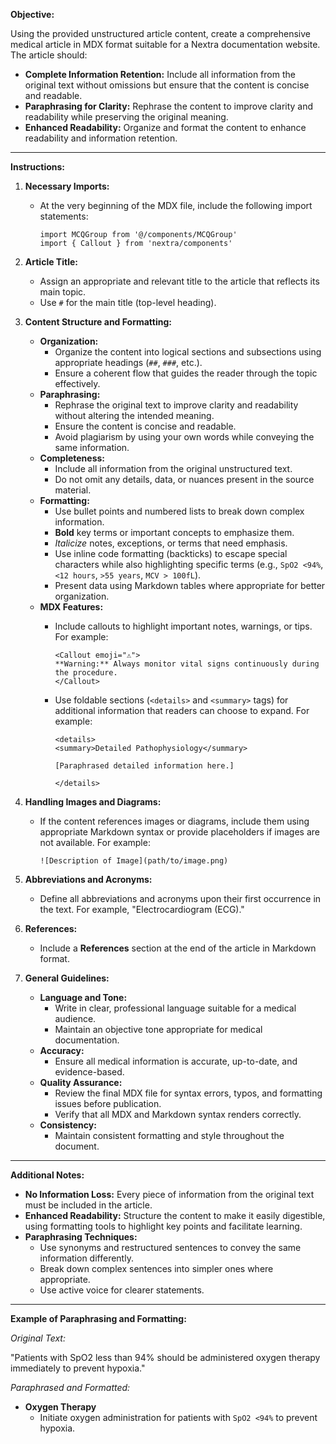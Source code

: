 **Objective:**

Using the provided unstructured article content, create a comprehensive medical article in MDX format suitable for a Nextra documentation website. The article should:

- **Complete Information Retention:** Include all information from the original text without omissions but ensure that the content is concise and readable.
- **Paraphrasing for Clarity:** Rephrase the content to improve clarity and readability while preserving the original meaning.
- **Enhanced Readability:** Organize and format the content to enhance readability and information retention.

---

**Instructions:**

1. **Necessary Imports:**

   - At the very beginning of the MDX file, include the following import statements:

     ```mdx
     import MCQGroup from '@/components/MCQGroup'
     import { Callout } from 'nextra/components'
     ```

2. **Article Title:**

   - Assign an appropriate and relevant title to the article that reflects its main topic.
   - Use `#` for the main title (top-level heading).

3. **Content Structure and Formatting:**

   - **Organization:**
     - Organize the content into logical sections and subsections using appropriate headings (`##`, `###`, etc.).
     - Ensure a coherent flow that guides the reader through the topic effectively.
   - **Paraphrasing:**
     - Rephrase the original text to improve clarity and readability without altering the intended meaning.
     - Ensure the content is concise and readable.
     - Avoid plagiarism by using your own words while conveying the same information.
   - **Completeness:**
     - Include all information from the original unstructured text.
     - Do not omit any details, data, or nuances present in the source material.
   - **Formatting:**
     - Use bullet points and numbered lists to break down complex information.
     - **Bold** key terms or important concepts to emphasize them.
     - *Italicize* notes, exceptions, or terms that need emphasis.
     - Use inline code formatting (backticks) to escape special characters while also highlighting specific terms (e.g., ``SpO2 <94%``, ``<12 hours``, ``>55 years``, ``MCV > 100fL``).
     - Present data using Markdown tables where appropriate for better organization.
   - **MDX Features:**
     - Include callouts to highlight important notes, warnings, or tips. For example:

       ```mdx
       <Callout emoji="⚠️">
       **Warning:** Always monitor vital signs continuously during the procedure.
       </Callout>
       ```

     - Use foldable sections (`<details>` and `<summary>` tags) for additional information that readers can choose to expand. For example:

       ```mdx
       <details>
       <summary>Detailed Pathophysiology</summary>

       [Paraphrased detailed information here.]

       </details>
       ```

4. **Handling Images and Diagrams:**

   - If the content references images or diagrams, include them using appropriate Markdown syntax or provide placeholders if images are not available. For example:

     ```mdx
     ![Description of Image](path/to/image.png)
     ```

5. **Abbreviations and Acronyms:**

   - Define all abbreviations and acronyms upon their first occurrence in the text. For example, "Electrocardiogram (ECG)."

6. **References:**

   - Include a **References** section at the end of the article in Markdown format.

7. **General Guidelines:**

   - **Language and Tone:**
     - Write in clear, professional language suitable for a medical audience.
     - Maintain an objective tone appropriate for medical documentation.
   - **Accuracy:**
     - Ensure all medical information is accurate, up-to-date, and evidence-based.
   - **Quality Assurance:**
     - Review the final MDX file for syntax errors, typos, and formatting issues before publication.
     - Verify that all MDX and Markdown syntax renders correctly.
   - **Consistency:**
     - Maintain consistent formatting and style throughout the document.

---

**Additional Notes:**

- **No Information Loss:** Every piece of information from the original text must be included in the article.
- **Enhanced Readability:** Structure the content to make it easily digestible, using formatting tools to highlight key points and facilitate learning.
- **Paraphrasing Techniques:**
  - Use synonyms and restructured sentences to convey the same information differently.
  - Break down complex sentences into simpler ones where appropriate.
  - Use active voice for clearer statements.

---

**Example of Paraphrasing and Formatting:**

*Original Text:*

"Patients with SpO2 less than 94% should be administered oxygen therapy immediately to prevent hypoxia."

*Paraphrased and Formatted:*

- **Oxygen Therapy**
  - Initiate oxygen administration for patients with ``SpO2 <94%`` to prevent hypoxia.
